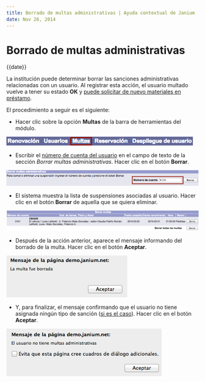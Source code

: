 ```yaml
---
title: Borrado de multas administrativas | Ayuda contextual de Janium
date: Nov 26, 2014
---
```


# Borrado de multas administrativas

{{date}}

La institución puede determinar borrar las sanciones administrativas
relacionadas con un usuario. Al registrar esta acción, el usuario
multado vuelve a tener su estado **OK** y <span
style="text-decoration: underline;">puede solicitar de nuevo materiales
en préstamo</span>.

El procedimiento a seguir es el siguiente:

-   Hacer clic sobre la opción **Multas** de la barra de herramientas
    del módulo.

![Entrada a la función de multas](Opcion_multas.png)

-   Escribir el <span style="text-decoration: underline;">número de
    cuenta del usuario</span> en el campo de texto de la sección *Borrar
    multas administrativas*. Hacer clic en el botón **Borrar**.

![Introducción del número de cuenta del usuario](Entrada_cuenta_usuario4.png)

-   El sistema muestra la lista de suspensiones asociadas al usuario.
    Hacer clic en el botón **Borrar** de aquella que se quiera eliminar.

![Lista de multas administrativas del usuario](Lista_multas_administrativas.png)

-   Después de la acción anterior, aparece el mensaje informando del
    borrado de la multa. Hacer clic en el botón **Aceptar**.

![Mensaje de confirmación de multa borrada](Mensaje_multa_borrada.png)

-   Y, para finalizar, el mensaje confirmando que el usuario no tiene
    asignada ningún tipo de sanción (<span
    style="text-decoration: underline;">si es el caso</span>). Hacer
    clic en el botón **Aceptar**.

![Mensaje de confirmación de ausencia de multas](Mensaje_no_multas.png)

